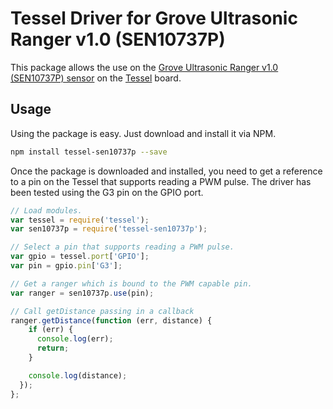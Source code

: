 # Tessel Driver for Grove Ultrasonic Ranger v1.0 (SEN10737P)

This package allows the use on the [Grove Ultrasonic Ranger v1.0 (SEN10737P)  sensor](http://littlebirdelectronics.com.au/products/grove-ultrasonic-ranger) on the [Tessel](http://tessel.io) board.

## Usage

Using the package is easy. Just download and install it via NPM.

```bash
npm install tessel-sen10737p --save
```

Once the package is downloaded and installed, you need to get a reference to a pin on the Tessel that supports reading a PWM pulse. The driver has been tested using the G3 pin on the GPIO port.

```js
// Load modules.
var tessel = require('tessel');
var sen10737p = require('tessel-sen10737p');

// Select a pin that supports reading a PWM pulse.
var gpio = tessel.port['GPIO'];
var pin = gpio.pin['G3'];

// Get a ranger which is bound to the PWM capable pin.
var ranger = sen10737p.use(pin);

// Call getDistance passing in a callback
ranger.getDistance(function (err, distance) {
    if (err) {
      console.log(err);
      return;
    }

    console.log(distance);
  });
};
```
